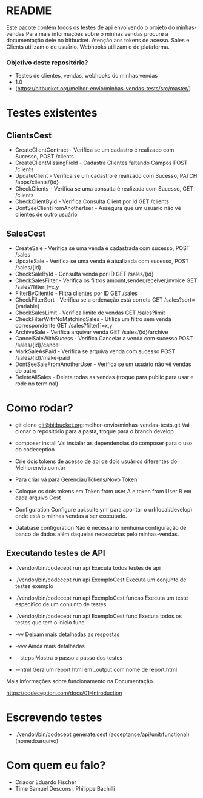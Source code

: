 # README #

Este pacote contém todos os testes de api envolvendo o projeto do minhas-vendas
Para mais informações sobre o minhas vendas procure a documentação dele no bitbucket.
Atenção aos tokens de acesso. Sales e Clients utilizam o de usuário. Webhooks utilizam o de plataforma.


### Objetivo deste repositório? ###

* Testes de clientes, vendas, webhooks do minhas vendas
* 1.0
* (https://bitbucket.org/melhor-envio/minhas-vendas-tests/src/master/)

# Testes existentes #

## ClientsCest ##
*   CreateClientContract - Verifica se um cadastro é realizado com Sucesso, POST /clients
*   CreateClientMissingField - Cadastra Clientes faltando Campos POST /clients
*   UpdateClient - Verifica se um cadastro é realizado com Sucesso, PATCH /apps/clients/{id}
*   CheckClients - Verifica se uma consulta é realizada com Sucesso, GET /clients
*   CheckClientById - Verifica Consulta Client por Id GET /clients
*   DontSeeClientFromAnotherIser - Assegura que um usuário não vê clientes de outro usuário 

## SalesCest ## 
*   CreateSale - Verifica se uma venda é cadastrada com sucesso, POST /sales
*   UpdateSale - Verifica se uma venda é atualizada com sucesso, POST /sales/{id}
*   CheckSaleById - Consulta venda por ID GET /sales/{id}
*   CheckSalesFilter - Verifica os filtros amount,sender,receiver,invoice GET /sales?filter[]=x,y
*   FilterByClientId - Filtra clientes por ID GET /sales
*   CheckFilterSort - Verifica se a ordenação está correta GET /sales?sort={variable}
*   CheckSalesLimit - Verifica limite de vendas GET /sales?limit
*   CheckFilterWithNoMatchingSales - Utiliza um filtro sem venda correspondente GET /sales?filter[]=x,y
*   ArchiveSale - Verifica arquivar venda GET /sales/{id}/archive
*   CancelSaleWithSucess - Verifica Cancelar a venda com sucesso POST /sales/{id}/cancel
*   MarkSaleAsPaid - Verifica se arquiva venda com sucesso POST /sales/{id}/make-paid
*   DontSeeSaleFromAnotherUser - Verifica se um usuário não vê vendas do outro 
*   DeleteAllSales - Deleta todas as vendas (troque para public para usar e rode no terminal)

# Como rodar? #

* git clone git@bitbucket.org:melhor-envio/minhas-vendas-tests.git 
Vai clonar o repositório para a pasta, troque para o branch develop
* composer install 
Vai instalar as dependencias do composer para o uso do codeception
* Crie dois tokens de acesso de api de dois usuários diferentes do Melhorenvio.com.br
* Para criar vá para Gerenciar/Tokens/Novo Token
* Coloque os dois tokens em Token from user A e token from User B em cada arquivo Cest

* Configuration
  Configure api.suite.yml para apontar o url(local/develop) onde está o minhas vendas a ser executado.

* Database configuration
Não é necessário nenhuma configuração de banco de dados além daquelas necessárias pelo minhas-vendas.

## Executando testes de API  ##

* ./vendor/bin/codecept run api 
Executa todos testes de api
* ./vendor/bin/codecept run api ExemploCest 
Executa um conjunto de testes exemplo
* ./vendor/bin/codecept run api ExemploCest:funcao
Executa um teste específico de um conjunto de testes
* ./vendor/bin/codecept run api ExemploCest:func
Executa todos os testes que tem o inicio func

* -vv Deixam mais detalhadas as respostas
* -vvv Ainda mais detalhadas
* --steps Mostra o passo a passo dos testes
* --html Gera um report html em _output com nome de report.html

Mais informações sobre funcionamento na Documentação.  

https://codeception.com/docs/01-Introduction

#  Escrevendo testes #
*  ./vendor/bin/codecept generate:cest (acceptance/api/unit/functional) (nomedoarquivo)


# Com quem eu falo? #

* Criador
Eduardo Fischer
* Time
Samuel Desconsi, Philippe Bachilli
